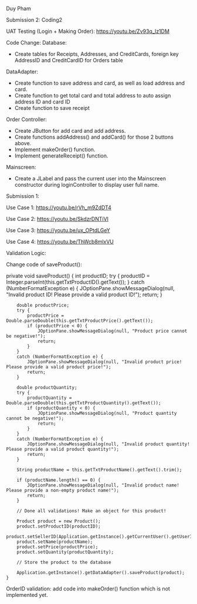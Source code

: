 Duy Pham

Submission 2: Coding2

UAT Testing (Login + Making Order): 
https://youtu.be/Zv93q_lz1DM

Code Change:
Database:
- Create tables for Receipts, Addresses, and CreditCards, foreign key AddressID and CreditCardID for Orders table

DataAdapter:
- Create function to save address and card, as well as load address and card.
- Create function to get total card and total address to auto assign address ID and card ID
- Create function to save receipt

Order Controller:
- Create JButton for add card and add address.
- Create functions addAddress() and addCard() for those 2 buttons above.
- Implement makeOrder() function.
- Implement generateReceipt() function.

Mainscreen:
- Create a JLabel and pass the current user into the Mainscreen constructor during loginController to display user full name.


Submission 1:

Use Case 1:
https://youtu.be/rVh_m9ZdDT4

Use Case 2:
https://youtu.be/SkdzrDNTiVI

Use Case 3:
https://youtu.be/ux_OPtdLGeY

Use Case 4:
https://youtu.be/ThWcb8mlxVU


Validation Logic:

Change code of saveProduct():

private void saveProduct() {
        int productID;
        try {
            productID = Integer.parseInt(this.getTxtProductID().getText());
        }
        catch (NumberFormatException e) {
            JOptionPane.showMessageDialog(null, "Invalid product ID! Please provide a valid product ID!");
            return;
        }

        double productPrice;
        try {
            productPrice = Double.parseDouble(this.getTxtProductPrice().getText());
            if (productPrice < 0) {
                JOptionPane.showMessageDialog(null, "Product price cannot be negative!");
                return;
            }
        }
        catch (NumberFormatException e) {
            JOptionPane.showMessageDialog(null, "Invalid product price! Please provide a valid product price!");
            return;
        }

        double productQuantity;
        try {
            productQuantity = Double.parseDouble(this.getTxtProductQuantity().getText());
            if (productQuantity < 0) {
                JOptionPane.showMessageDialog(null, "Product quantity cannot be negative!");
                return;
            }
        }
        catch (NumberFormatException e) {
            JOptionPane.showMessageDialog(null, "Invalid product quantity! Please provide a valid product quantity!");
            return;
        }

        String productName = this.getTxtProductName().getText().trim();

        if (productName.length() == 0) {
            JOptionPane.showMessageDialog(null, "Invalid product name! Please provide a non-empty product name!");
            return;
        }

        // Done all validations! Make an object for this product!

        Product product = new Product();
        product.setProductID(productID);
        product.setSellerID(Application.getInstance().getCurrentUser().getUserID());
        product.setName(productName);
        product.setPrice(productPrice);
        product.setQuantity(productQuantity);

        // Store the product to the database

        Application.getInstance().getDataAdapter().saveProduct(product);
    }

OrderID validation:
add code into makeOrder() function which is not implemented yet.
